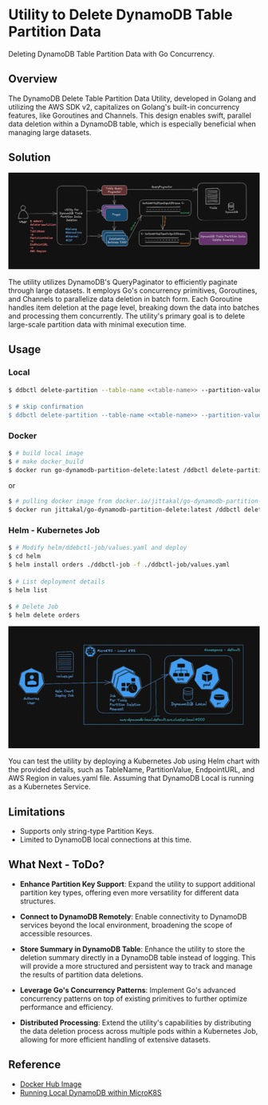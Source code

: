 # Utility to Delete DynamoDB Table Partition Data

Deleting DynamoDB Table Partition Data with Go Concurrency.

## Overview

The DynamoDB Delete Table Partition Data Utility, developed in Golang and utilizing the AWS SDK v2, capitalizes on Golang's built-in concurrency features, like Goroutines and Channels. This design enables swift, parallel data deletion within a DynamoDB table, which is especially beneficial when managing large datasets. 

## Solution

![ddbctl](./docs/images/ddbctl-delete-partition.png "DynamoDB Table Partition Data Deleter")

The utility utilizes DynamoDB's QueryPaginator to efficiently paginate through large datasets. It employs Go's concurrency primitives, Goroutines, and Channels to parallelize data deletion in batch form. Each Goroutine handles item deletion at the page level, breaking down the data into batches and processing them concurrently. The utility's primary goal is to delete large-scale partition data with minimal execution time.

## Usage 

### Local

```bash
$ ddbctl delete-partition --table-name <<table-name>> --partition-value <<partition-value>> --endpoint-url <<optional-endpoint-url> --region <<optional-aws-region>>

$ # skip confirmation
$ ddbctl delete-partition --table-name <<table-name>> --partition-value <<partition-value>> --endpoint-url <<optional-endpoint-url> --region <<optional-aws-region>> --skip-confirmation
```

### Docker

```bash
$ # build local image
$ # make docker_build
$ docker run go-dynamodb-partition-delete:latest /ddbctl delete-partition -t Orders -p A -e http://192.168.0.139:8080 -r us-east-1 -s
```

or

```bash
$ # pulling docker image from docker.io/jittakal/go-dynamodb-partition-delete:latest
$ docker run jittakal/go-dynamodb-partition-delete:latest /ddbctl delete-partition -t Orders -p A -e http://192.168.0.139:8080 -r us-east-1 -s
```

### Helm - Kubernetes Job

```bash
$ # Modify helm/ddebctl-job/values.yaml and deploy
$ cd helm
$ helm install orders ./ddbctl-job -f ./ddbctl-job/values.yaml

$ # List deployment details
$ helm list

$ # Delete Job
$ helm delete orders
```

![ddbctl](./docs/images/ddbctl-local-k8s-test.png "DynamoDB Table Partition Data Deleter")

You can test the utility by deploying a Kubernetes Job using Helm chart with the provided details, such as TableName, PartitionValue, EndpointURL, and AWS Region in values.yaml file. Assuming that DynamoDB Local is running as a Kubernetes Service.

## Limitations

- Supports only string-type Partition Keys.
- Limited to DynamoDB local connections at this time.

## What Next - ToDo?

- **Enhance Partition Key Support**: Expand the utility to support additional partition key types, offering even more versatility for different data structures.

- **Connect to DynamoDB Remotely**: Enable connectivity to DynamoDB services beyond the local environment, broadening the scope of accessible resources.

- **Store Summary in DynamoDB Table**: Enhance the utility to store the deletion summary directly in a DynamoDB table instead of logging. This will provide a more structured and persistent way to track and manage the results of partition data deletions.

- **Leverage Go's Concurrency Patterns**: Implement Go's advanced concurrency patterns on top of existing primitives to further optimize performance and efficiency.

- **Distributed Processing**: Extend the utility's capabilities by distributing the data deletion process across multiple pods within a Kubernetes Job, allowing for more efficient handling of extensive datasets.

## Reference

- [Docker Hub Image](https://hub.docker.com/repository/docker/jittakal/go-dynamodb-partition-delete/general)
- [Running Local DynamoDB within MicroK8S](https://medium.com/@jittakal/running-dynamodb-local-within-microk8s-a-step-by-step-guide-with-sample-code-38aac0aea803)